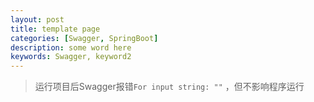 ```yaml
---
layout: post
title: template page
categories: [Swagger, SpringBoot]
description: some word here
keywords: Swagger, keyword2
---
```


> 运行项目后Swagger报错`For input string: ""` ，但不影响程序运行



